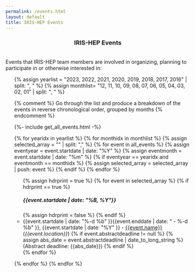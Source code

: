 ```yaml
---
permalink: /events.html
layout: default
title: IRIS-HEP Events
---
```

<center>
<h3> IRIS-HEP Events</h3>
</center>

<br>
Events that IRIS-HEP team members are involved in organizing, planning to participate in or otherwise interested in:

<ul>
{% assign yearlist = "2023, 2022, 2021, 2020, 2019, 2018, 2017, 2016" | split: ", " %}
{% assign monthlist= "12, 11, 10, 09, 08, 07, 06, 05, 04, 03, 02, 01" | split: ", " %}

{% comment %}
Go through the list and produce a breakdown of the events in reverse
chronological order, grouped by months
{% endcomment %}

{%- include get_all_events.html -%}

{% for yearidx in yearlist %}
{% for monthidx in monthlist %}
 {% assign selected_array = "" | split: "," %}
 {% for event in all_events  %}
   {% assign eventyear = event.startdate | date: "%Y" %}
   {% assign eventmonth = event.startdate | date: "%m" %}
   {% if eventyear == yearidx and eventmonth == monthidx %}
      {% assign selected_array = selected_array | push: event %}
   {% endif %}
 {% endfor %}

<ul>
{% assign hdrprint = true %}
{% for event in selected_array %}
  {% if hdrprint == true %}
    <br><h5>{{event.startdate | date: "%B, %Y"}}</h5>
    {% assign hdrprint = false %}
  {% endif %}
  <li>{{event.startdate | date: "%-d %b" }}{{event.enddate | date: " - %-d %b" }}, {{event.startdate | date: "%Y" }} - <a href="{{event.meetingurl}}">{{event.name}}</a> (<i>{{event.location}}</i>)
  {% if event.abstractdeadline != null %}
    {% assign abs_date = event.abstractdeadline | date_to_long_string %}
    (Abstract deadline: {{abs_date}})
  {% endif %}
</li>
{% endfor %}
</ul>

{% endfor %}
{% endfor %}
<br>

